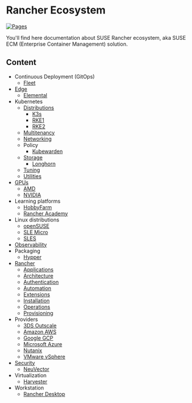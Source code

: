 # Rancher Ecosystem

[![Pages](https://github.com/devpro/rancher-ecosystem/actions/workflows/pages.yml/badge.svg)](https://github.com/devpro/rancher-ecosystem/actions/workflows/pages.yml)

You'll find here documentation about SUSE Rancher ecosystem, aka SUSE ECM (Enterprise Container Management) solution.

## Content

* Continuous Deployment (GitOps)
  * [Fleet](docs/fleet.md)
* [Edge](docs/edge.md)
  * [Elemental](docs/elemental.md)
* Kubernetes
  * [Distributions](docs/kubernetes-distributions.md)
    * [K3s](docs/k3s.md)
    * [RKE1](docs/rke.md)
    * [RKE2](docs/rke2.md)
  * [Multitenancy](docs/kubernetes-multitenancy.md)
  * [Networking](docs/kubernetes-networking.md)
  * Policy
    * [Kubewarden](docs/kubewarden.md)
  * [Storage](docs/kubernetes-storage.md)
    * [Longhorn](docs/longhorn.md)
  * [Tuning](docs/kubernetes-tuning.md)
  * [Utilities](docs/kubernetes-utilities.md)
* [GPUs](docs/gpu.md)
  * [AMD](docs/providers/amd.md)
  * [NVIDIA](docs/providers/nvidia.md)
* Learning platforms
  * [HobbyFarm](docs/hobbyfarm.md)
  * [Rancher Academy](https://www.rancher.academy/)
* Linux distributions
  * [openSUSE](docs/opensuse.md)
  * [SLE Micro](docs/sle-micro.md)
  * [SLES](docs/sles.md)
* [Observability](docs/observability.md)
* Packaging
  * [Hypper](docs/hypper.md)
* [Rancher](docs/rancher.md)
  * [Applications](docs/rancher-apps.md)
  * [Architecture](docs/rancher-architecture.md)
  * [Authentication](docs/rancher-authentication.md)
  * [Automation](docs/rancher-automation.md)
  * [Extensions](docs/rancher-extensions.md)
  * [Installation](docs/rancher-installation.md)
  * [Operations](docs/rancher-operations.md)
  * [Provisioning](docs/rancher-provisioning.md)  
* Providers
  * [3DS Outscale](docs/providers/3ds-outscale.md)
  * [Amazon AWS](docs/providers/amazon-aws.md)
  * [Google GCP](docs/providers/google-gcp.md)
  * [Microsoft Azure](docs/providers/microsoft-azure.md)
  * [Nutanix](docs/providers/nutanix.md)
  * [VMware vSphere](docs/providers/wmware-vsphere.md)
* [Security](docs/security.md)
  * [NeuVector](docs/neuvector.md)
* Virtualization
  * [Harvester](docs/harvester.md)
* Workstation
  * [Rancher Desktop](docs/rancher-desktop.md)
